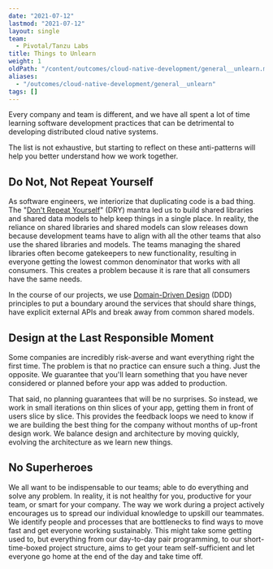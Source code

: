 ```yaml
---
date: "2021-07-12"
lastmod: "2021-07-12"
layout: single
team:
  - Pivotal/Tanzu Labs
title: Things to Unlearn
weight: 1
oldPath: "/content/outcomes/cloud-native-development/general__unlearn.md"
aliases:
  - "/outcomes/cloud-native-development/general__unlearn"
tags: []
---
```


Every company and team is different, and we have all spent a lot of time learning software development practices that can be detrimental to developing distributed cloud native systems.

The list is not exhaustive, but starting to reflect on these anti-patterns will help you better understand how we work together.

## Do Not, Not Repeat Yourself

As software engineers, we interiorize that duplicating code is a bad thing. The "[Don't Repeat Yourself](https://en.wikipedia.org/wiki/Don%27t_repeat_yourself)" (DRY) mantra led us to build shared libraries and shared data models to help keep things in a single place. In reality, the reliance on shared libraries and shared models can slow releases down because development teams have to align with all the other teams that also use the shared libraries and models. The teams managing the shared libraries often become gatekeepers to new functionality, resulting in everyone getting the lowest common denominator that works with all consumers. This creates a problem because it is rare that all consumers have the same needs.

In the course of our projects, we use [Domain-Driven Design](https://github.com/ddd-crew/welcome-to-ddd) (DDD) principles to put a boundary around the services that should share things, have explicit external APIs and break away from common shared models.

## Design at the Last Responsible Moment

Some companies are incredibly risk-averse and want everything right the first time. The problem is that no practice can ensure such a thing. Just the opposite. We guarantee that you'll learn something that you have never considered or planned before your app was added to production.

That said, no planning guarantees that will be no surprises. So instead, we work in small iterations on thin slices of your app, getting them in front of users slice by slice. This provides the feedback loops we need to know if we are building the best thing for the company without months of up-front design work. We balance design and architecture by moving quickly, evolving the architecture as we learn new things.

## No Superheroes

We all want to be indispensable to our teams; able to do everything and solve any problem. In reality, it is not healthy for you, productive for your team, or smart for your company.
The way we work during a project actively encourages us to spread our individual knowledge to upskill our teammates. We identify people and processes that are bottlenecks to find ways to move fast and get everyone working sustainably. This might take some getting used to, but everything from our day-to-day pair programming, to our short-time-boxed project structure, aims to get your team self-sufficient and let everyone go home at the end of the day and take time off.
